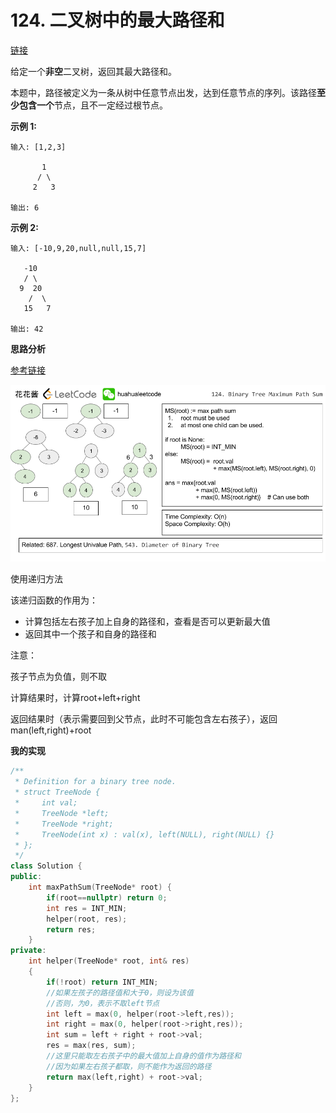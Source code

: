 # 124. 二叉树中的最大路径和

[链接](https://leetcode-cn.com/problems/binary-tree-maximum-path-sum/description/)

给定一个**非空**二叉树，返回其最大路径和。

本题中，路径被定义为一条从树中任意节点出发，达到任意节点的序列。该路径**至少包含一个**节点，且不一定经过根节点。

**示例 1:**

```
输入: [1,2,3]

       1
      / \
     2   3

输出: 6
```

**示例 2:**

```
输入: [-10,9,20,null,null,15,7]

   -10
   / \
  9  20
    /  \
   15   7

输出: 42
```

**思路分析**

[参考链接](https://www.youtube.com/watch?v=9ZNky1wqNUw)

![](../Img/124.png)

使用递归方法

该递归函数的作用为：

- 计算包括左右孩子加上自身的路径和，查看是否可以更新最大值
- 返回其中一个孩子和自身的路径和

注意：

孩子节点为负值，则不取

计算结果时，计算root+left+right

返回结果时（表示需要回到父节点，此时不可能包含左右孩子），返回man(left,right)+root



**我的实现**

```c++
/**
 * Definition for a binary tree node.
 * struct TreeNode {
 *     int val;
 *     TreeNode *left;
 *     TreeNode *right;
 *     TreeNode(int x) : val(x), left(NULL), right(NULL) {}
 * };
 */
class Solution {
public:
    int maxPathSum(TreeNode* root) {
        if(root==nullptr) return 0;
        int res = INT_MIN;
        helper(root, res);
        return res;
    }
private:
    int helper(TreeNode* root, int& res)
    {
        if(!root) return INT_MIN;
        //如果左孩子的路径值和大于0，则设为该值
        //否则，为0，表示不取left节点
        int left = max(0, helper(root->left,res)); 
        int right = max(0, helper(root->right,res));
        int sum = left + right + root->val;
        res = max(res, sum);
        //这里只能取左右孩子中的最大值加上自身的值作为路径和
        //因为如果左右孩子都取，则不能作为返回的路径
        return max(left,right) + root->val;
    }
};
```

